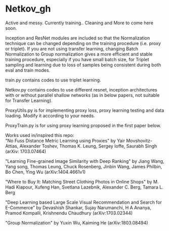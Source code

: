 # Netkov_gh

Active and messy. Currently training.. Cleaning and More to come here soon. 

Inception and ResNet modules are included so that the Normalization technique can be changed depending on the training procedure (i.e. proxy or triplet). If you are not using transfer learning, changing Batch Normalization to Group normalization gives a more efficient and stable training procedure, especially if you have small batch size, for Triplet sampling and learning due to loss of samples being consistent during both eval and train modes.

train.py contains codes to use triplet learning.    

Netkov.py contains codes to use different resnet, inception architectures with or without parallel shallow networks (as in below papers, 
not suitable for Transfer Learning).  

ProxyUtils.py is for implementing proxy loss, proxy learning testing and data loading. Modify it according to your needs.  

ProxyTrain.py is for using proxy learning proposed in the first paper below.  

Works used in/inspired this repo:  
"No Fuss Distance Metric Learning using Proxies" by Yair Movshovitz-Attias, Alexander Toshev, Thomas K. Leung, Sergey Ioffe, Saurabh Singh (arXiv: 1703.07464)

"Learning Fine-grained Image Similarity with Deep Ranking" by Jiang Wang, Yang song, Thomas Leung, Chuck Rosenberg, Jinbin Wang, James Philbin, Bo Chen, Ying Wu (arXiv:1404.4661v1)

"Where to Buy It: Matching Street Clothing Photos in Online Shops" by M. Hadi Kiapour, Xufeng Han, Svetlana Lazebnik, Alexander C. Berg, Tamara L. Berg

"Deep Learning based Large Scale Visual Recommendation and Search for E-Commerce" by Devashish Shankar, Sujay Narumanchi, H A Ananya, Pramod Kompalli, Krishnendu Chaudhury (arXiv:1703.02344)

"Group Normalization" by Yuxin Wu, Kaiming He (arXiv:1803.08494)

